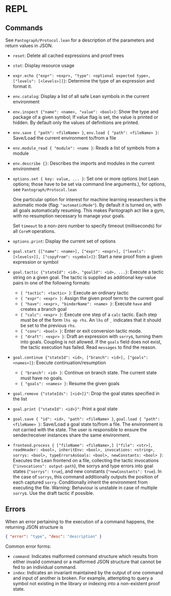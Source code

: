 # REPL

## Commands

See `Pantograph/Protocol.lean` for a description of the parameters and return values in JSON.
* `reset`: Delete all cached expressions and proof trees
* `stat`: Display resource usage
* `expr.echo {"expr": <expr>, "type": <optional expected type>, ["levels": [<levels>]]}`: Determine the
  type of an expression and format it.
* `env.catalog`: Display a list of all safe Lean symbols in the current environment
* `env.inspect {"name": <name>, "value": <bool>}`: Show the type and package of a
  given symbol; If value flag is set, the value is printed or hidden. By default
  only the values of definitions are printed.
* `env.save { "path": <fileName> }`, `env.load { "path": <fileName> }`: Save/Load the
  current environment to/from a file
* `env.module_read { "module": <name }`: Reads a list of symbols from a module
* `env.describe {}`: Describes the imports and modules in the current environment
* `options.set { key: value, ... }`: Set one or more options (not Lean options; those
  have to be set via command line arguments.), for options, see `Pantograph/Protocol.lean`

  One particular option for interest for machine learning researchers is the
  automatic mode (flag: `"automaticMode"`).  By default it is turned on, with
  all goals automatically resuming. This makes Pantograph act like a gym,
  with no resumption necessary to manage your goals.

  Set `timeout` to a non-zero number to specify timeout (milliseconds) for all `CoreM`
  operations.
* `options.print`: Display the current set of options
* `goal.start {["name": <name>], ["expr": <expr>], ["levels": [<levels>]], ["copyFrom": <symbol>]}`:
  Start a new proof from a given expression or symbol
* `goal.tactic {"stateId": <id>, "goalId": <id>, ...}`: Execute a tactic string on a
  given goal. The tactic is supplied as additional key-value pairs in one of the following formats:
  - `{ "tactic": <tactic> }`: Execute an ordinary tactic
  - `{ "expr": <expr> }`: Assign the given proof term to the current goal
  - `{ "have": <expr>, "binderName": <name> }`: Execute `have` and creates a branch goal
  - `{ "calc": <expr> }`: Execute one step of a `calc` tactic. Each step must
    be of the form `lhs op rhs`. An `lhs` of `_` indicates that it should be set
    to the previous `rhs`.
  - `{ "conv": <bool> }`: Enter or exit conversion tactic mode.
  - `{ "draft": <expr> }`: Draft an expression with `sorry`s, turning them into goals. Coupling is not allowed.
  If the `goals` field does not exist, the tactic execution has failed. Read
  `messages` to find the reason.
* `goal.continue {"stateId": <id>, ["branch": <id>], ["goals": <names>]}`:
  Execute continuation/resumption
  - `{ "branch": <id> }`: Continue on branch state. The current state must have no goals.
  - `{ "goals": <names> }`: Resume the given goals
* `goal.remove {"stateIds": [<id>]}"`: Drop the goal states specified in the list
* `goal.print {"stateId": <id>}"`: Print a goal state
* `goal.save { "id": <id>, "path": <fileName> }`, `goal.load { "path": <fileName> }`:
  Save/Load a goal state to/from a file. The environment is not carried with the
  state. The user is responsible to ensure the sender/receiver instances share
  the same environment.
* `frontend.process { ["fileName": <fileName>,] ["file": <str>], readHeader: <bool>, inheritEnv: <bool>, invocations:
  <string>, sorrys: <bool>, typeErrorsAsGoals: <bool>, newConstants: <bool> }`:
  Executes the Lean frontend on a file, collecting the tactic invocations
  (`"invocations": output-path`), the sorrys and type errors into goal states
  (`"sorrys": true`), and new constants (`"newConstants": true`). In the case of
  `sorrys`, this command additionally outputs the position of each captured
  `sorry`. Conditionally inherit the environment from executing the file.
  Warning: Behaviour is unstable in case of multiple `sorry`s. Use the draft
  tactic if possible.

## Errors

When an error pertaining to the execution of a command happens, the returning JSON structure is

``` json
{ "error": "type", "desc": "description" }
```
Common error forms:
* `command`: Indicates malformed command structure which results from either
  invalid command or a malformed JSON structure that cannot be fed to an
  individual command.
* `index`: Indicates an invariant maintained by the output of one command and
  input of another is broken. For example, attempting to query a symbol not
  existing in the library or indexing into a non-existent proof state.
